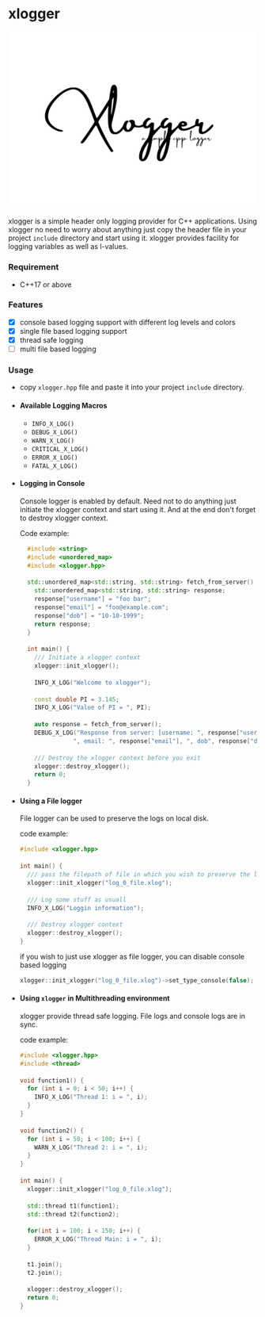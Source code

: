 # xlogger


![xlogger](assets/xlogger_1_.svg?raw=true "xlogger")

xlogger is a simple header only logging provider for C++ applications. Using
xlogger no need to worry about anything just copy the header file in your
project `include` directory and start using it. xlogger provides facility for
logging variables as well as l-values.

### Requirement
- C++17 or above

### Features
- [x] console based logging support with different log levels and colors
- [x] single file based logging support
- [x] thread safe logging
- [ ] multi file based logging

### Usage
- copy `xlogger.hpp` file and paste it into your project `include` directory.

- #### Available Logging Macros
  - `INFO_X_LOG()`
  - `DEBUG_X_LOG()`
  - `WARN_X_LOG()`
  - `CRITICAL_X_LOG()`
  - `ERROR_X_LOG()`
  - `FATAL_X_LOG()`


- #### Logging in Console
  Console logger is enabled by default. Need not to do anything just initiate
  the xlogger context and start using it. And at the end don't forget to
  destroy xlogger context.

  Code example:
  ```C++
    #include <string>
    #include <unordered_map>
    #include <xlogger.hpp>

    std::unordered_map<std::string, std::string> fetch_from_server() {
      std::unordered_map<std::string, std::string> response;
      response["username"] = "foo bar";
      response["email"] = "foo@example.com";
      response["dob"] = "10-10-1999";
      return response;
    }

    int main() {
      /// Initiate a xlogger context
      xlogger::init_xlogger();

      INFO_X_LOG("Welcome to xlogger");

      const double PI = 3.145;
      INFO_X_LOG("Value of PI = ", PI);

      auto response = fetch_from_server();
      DEBUG_X_LOG("Response from server: [username: ", response["username"],
                 ", email: ", response["email"], ", dob", response["dob"], "]");

      /// Destroy the xlogger context before you exit
      xlogger::destroy_xlogger();
      return 0;
    }
  ```

- #### Using a File logger
  File logger can be used to preserve the logs on local disk.

  code example:

  ```C++
  #include <xlogger.hpp>

  int main() {
    /// pass the filepath of file in which you wish to preserve the logs.
    xlogger::init_xlogger("log_0_file.xlog");

    /// Log some stuff as usuall
    INFO_X_LOG("Loggin information");

    /// Destroy xlogger context
    xlogger::destroy_xlogger();
  }
  ```

  if you wish to just use xlogger as file logger, you can disable console based
  logging

  ```C++
  xlogger::init_xlogger("log_0_file.xlog")->set_type_console(false);
  ```

- #### Using `xlogger` in Multithreading environment
  xlogger provide thread safe logging. File logs and console logs are in sync.

  code example:

  ```C++
  #include <xlogger.hpp>
  #include <thread>

  void function1() {
    for (int i = 0; i < 50; i++) {
      INFO_X_LOG("Thread 1: i = ", i);
    }
  }

  void function2() {
    for (int i = 50; i < 100; i++) {
      WARN_X_LOG("Thread 2: i = ", i);
    }
  }

  int main() {
    xlogger::init_xlogger("log_0_file.xlog");

    std::thread t1(function1);
    std::thread t2(function2);

    for(int i = 100; i < 150; i++) {
      ERROR_X_LOG("Thread Main: i = ", i);
    }

    t1.join();
    t2.join();

    xlogger::destroy_xlogger();
    return 0;
  }
  ```
